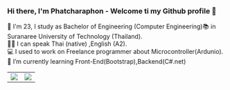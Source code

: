 
### Hi there, I'm Phatcharaphon - Welcome ti my Github profile 👋 
🙋 I'm 23, I study as Bachelor of Engineering (Computer Engineering):books: in Suranaree University of Technology (Thailand).<br>
👩‍💻 I can speak Thai (native) ,English (A2).<br>
💻 I used to work on Freelance programmer about Microcontroller(Ardunio).<br>
🌱 I’m currently learning Front-End(Bootstrap),Backend(C#.net)  
<table>
  <tr>
    <td>
      <img align="center" src="https://github-readme-stats.vercel.app/api/top-langs/?username=newcy123&theme=radical" />
    </td>
    <td>
      <img align="center" src="https://github-readme-stats.vercel.app/api?username=newcy123&show_icons=true&theme=radical" />
    </td>
  </tr>
</table>

<!--
**newcy123/newcy123** is a ✨ _special_ ✨ repository because its `README.md` (this file) appears on your GitHub profile.

Here are some ideas to get you started:

- 🔭 I’m currently working on ...
- 🌱 I’m currently learning ...
- 👯 I’m looking to collaborate on ...
- 🤔 I’m looking for help with ...
- 💬 Ask me about ...
- 📫 How to reach me: ...
- 😄 Pronouns: ...
- ⚡ Fun fact: ...
-->
